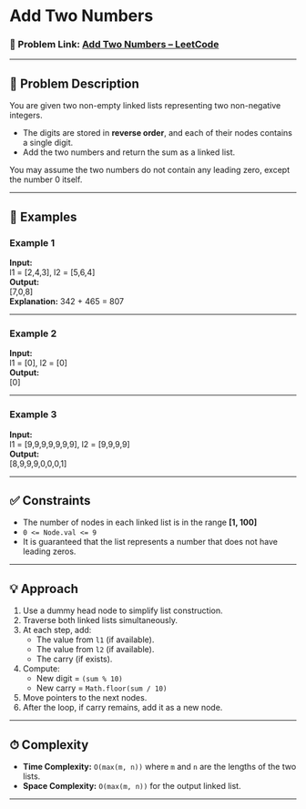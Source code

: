 
# Add Two Numbers

### 🔗 Problem Link: [Add Two Numbers – LeetCode](https://leetcode.com/problems/add-two-numbers/)

---

## 🧠 Problem Description

You are given two non-empty linked lists representing two non-negative integers.  

- The digits are stored in **reverse order**, and each of their nodes contains a single digit.  
- Add the two numbers and return the sum as a linked list.  

You may assume the two numbers do not contain any leading zero, except the number 0 itself.

---

## 🧪 Examples

### Example 1
**Input:**  
l1 = [2,4,3], l2 = [5,6,4]  
**Output:**  
[7,0,8]  
**Explanation:** 342 + 465 = 807  

---

### Example 2
**Input:**  
l1 = [0], l2 = [0]  
**Output:**  
[0]  

---

### Example 3
**Input:**  
l1 = [9,9,9,9,9,9,9], l2 = [9,9,9,9]  
**Output:**  
[8,9,9,9,0,0,0,1]  

---

## ✅ Constraints

- The number of nodes in each linked list is in the range **[1, 100]**  
- `0 <= Node.val <= 9`  
- It is guaranteed that the list represents a number that does not have leading zeros.  

---

## 💡 Approach

1. Use a dummy head node to simplify list construction.  
2. Traverse both linked lists simultaneously.  
3. At each step, add:
   - The value from `l1` (if available).  
   - The value from `l2` (if available).  
   - The carry (if exists).  
4. Compute:
   - New digit = `(sum % 10)`  
   - New carry = `Math.floor(sum / 10)`  
5. Move pointers to the next nodes.  
6. After the loop, if carry remains, add it as a new node.  

---

## ⏱ Complexity

- **Time Complexity:** `O(max(m, n))` where `m` and `n` are the lengths of the two lists.  
- **Space Complexity:** `O(max(m, n))` for the output linked list.  

---